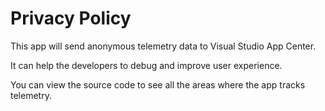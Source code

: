 # Privacy Policy

This app will send anonymous telemetry data to Visual Studio App Center.

It can help the developers to debug and improve user experience.

You can view the source code to see all the areas where the app tracks telemetry.
